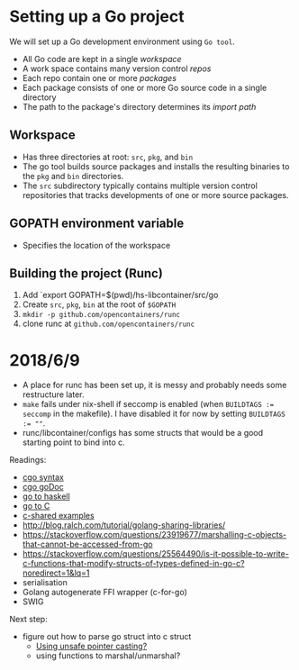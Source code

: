 # Setting up a Go project
We will set up a Go development environment using `Go tool`.

- All Go code are kept in a single *workspace*
- A work space contains many version control *repos*
- Each repo contain one or more *packages*
- Each package consists of one or more Go source code in a single directory
- The path to the package's directory determines its *import path*

## Workspace
- Has three directories at root: `src`, `pkg`, and `bin`
- The go tool builds source packages and installs the resulting binaries to the `pkg` and `bin` directories.
- The `src` subdirectory typically contains multiple version control repositories that tracks developments of one or more source packages.

## GOPATH environment variable
- Specifies the location of the workspace

## Building the project (Runc)
1. Add `export GOPATH=$(pwd)/hs-libcontainer/src/go
2. Create `src`, `pkg`, `bin` at the root of `$GOPATH`
3. `mkdir -p github.com/opencontainers/runc`
4. clone runc at `github.com/opencontainers/runc`

# 2018/6/9
- A place for runc has been set up, it is messy and probably needs some restructure later.
- `make` fails under nix-shell if seccomp is enabled (when `BUILDTAGS := seccomp` in the makefile). I have disabled it for now by setting `BUILDTAGS := ""`.
- runc/libcontainer/configs has some structs that would be a good starting point to bind into c.

Readings:
- [cgo syntax](https://golang.org/cmd/cgo/)
- [cgo goDoc](https://godoc.org/github.com/chai2010/cgo)
- [go to haskell](https://sakshamsharma.com/2018/02/haskell-golang-ffi/#golang-to-c)
- [go to C](https://medium.com/learning-the-go-programming-language/calling-go-functions-from-other-languages-4c7d8bcc69bf)
- [c-shared examples](https://github.com/vladimirvivien/go-cshared-examples)
- http://blog.ralch.com/tutorial/golang-sharing-libraries/
- https://stackoverflow.com/questions/23919677/marshalling-c-objects-that-cannot-be-accessed-from-go
- https://stackoverflow.com/questions/25564490/is-it-possible-to-write-c-functions-that-modify-structs-of-types-defined-in-go-c?noredirect=1&lq=1
- serialisation
- Golang autogenerate FFI wrapper (c-for-go)
- SWIG

Next step:
- figure out how to parse go struct into c struct
	- [Using unsafe pointer casting?](https://stackoverflow.com/questions/39794721/how-to-convert-go-struct-to-c-struct)
	- using functions to marshal/unmarshal?
